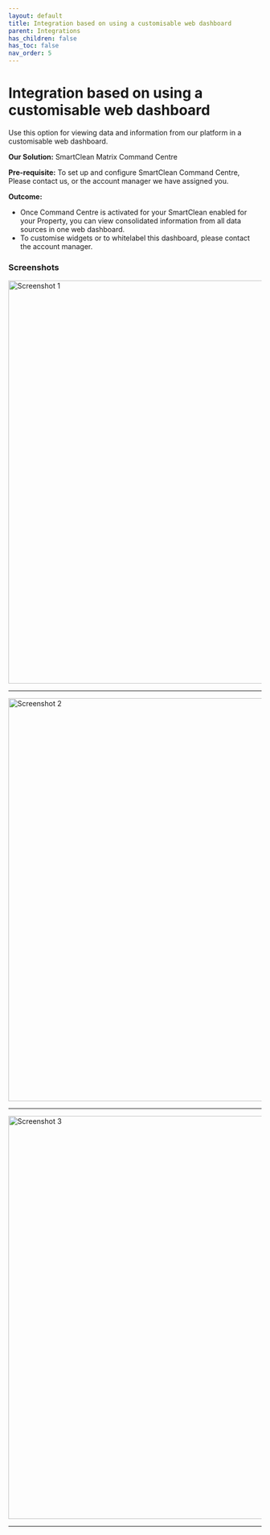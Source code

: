 ```yaml
---
layout: default
title: Integration based on using a customisable web dashboard
parent: Integrations
has_children: false
has_toc: false
nav_order: 5
---
```


# Integration based on using a customisable web dashboard
Use this option for viewing data and information from our platform in a customisable web dashboard.

**Our Solution:**
SmartClean Matrix Command Centre

**Pre-requisite:**
To set up and configure SmartClean Command Centre, 
Please contact us, or the account manager we have assigned you.

**Outcome:**
- Once Command Centre is activated for your SmartClean enabled for your Property, you can view 
consolidated information from all data sources in one web dashboard.
- To customise widgets or to whitelabel this dashboard, please contact the account manager.

### Screenshots

<img alt="Screenshot 1" src="https://www.smartclean.io/matrix/images/commandCentre/commCentre1.png" width="800"/>

---

<img alt="Screenshot 2" src="https://www.smartclean.io/matrix/images/commandCentre/commCentre2.png" width="800"/>

---

<img alt="Screenshot 3" src="https://www.smartclean.io/matrix/images/commandCentre/commCentre3.png" width="800"/>

---

